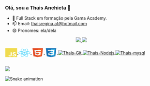 ### Olá, sou a Thais Anchieta 👋



- 🔭 Full Stack em formação pela Gama Academy.
- 📫 Email: thaisregina.af@hotmail.com
- 😄 Pronomes: ela/dela

<div align="center">
  <a href="https://github.com/thaisanchieta">
  <img height="180em" src="https://github-readme-stats.vercel.app/api?username=thaisanchieta&show_icons=true&theme=dracula&include_all_commits=true&count_private=true"/>
  <img height="180em" src="https://github-readme-stats.vercel.app/api/top-langs/?username=thaisanchieta&layout=compact&langs_count=7&theme=dracula"/>
</div>

  <div style="display: inline_block"><br>
  <img align="center" alt="Rafa-Js" height="30" width="40" src="https://raw.githubusercontent.com/devicons/devicon/master/icons/javascript/javascript-plain.svg">
  <img align="center" alt="Rafa-React" height="30" width="40" src="https://raw.githubusercontent.com/devicons/devicon/master/icons/react/react-original.svg">
  <img align="center" alt="Rafa-HTML" height="30" width="40" src="https://raw.githubusercontent.com/devicons/devicon/master/icons/html5/html5-original.svg">
  <img align="center" alt="Rafa-CSS" height="30" width="40" src="https://raw.githubusercontent.com/devicons/devicon/master/icons/css3/css3-original.svg">
  <img align="center" alt= "Thais-Git" height="30" width="40"src="https://cdn.jsdelivr.net/gh/devicons/devicon/icons/git/git-original-wordmark.svg">
   <img align="center" alt= "Thais-Nodejs" height="30" width="40" src="https://cdn.jsdelivr.net/gh/devicons/devicon/icons/nodejs/nodejs-original-wordmark.svg" />
  <img align="center" alt= "Thais-mysql" height="30" width="40" src="https://cdn.jsdelivr.net/gh/devicons/devicon/icons/mysql/mysql-original-wordmark.svg" />
 
  </div>
  
   ##
  
<div> 
  
  <a href="https://www.linkedin.com/in/thaisanchieta-45875016a" target="_blank"><img src="https://img.shields.io/badge/-LinkedIn-%230077B5?style=for-the-badge&logo=linkedin&logoColor=white" target="_blank"></a> 

  ![Snake animation](https://github.com/thaisanchieta/thaisanchieta/blob/output/github-contribution-grid-snake.svg)
 
</div>

